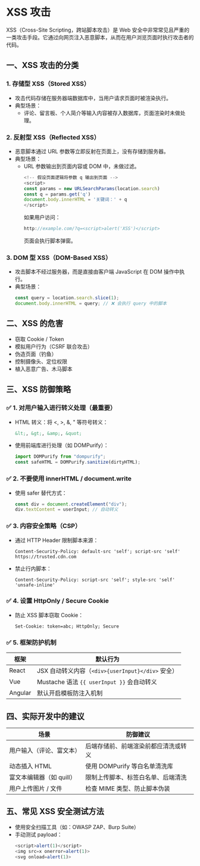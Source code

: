 # XSS 攻击

XSS（Cross-Site Scripting，跨站脚本攻击）是 Web 安全中非常常见且严重的一类攻击手段。它通过向网页注入恶意脚本，从而在用户浏览页面时执行攻击者的代码。

## 一、XSS 攻击的分类

### 1. 存储型 XSS（Stored XSS）

- 攻击代码存储在服务器端数据库中，当用户请求页面时被渲染执行。
- 典型场景：
  - 评论、留言板、个人简介等输入内容被存入数据库，页面渲染时未做处理。

### 2. 反射型 XSS（Reflected XSS）

- 恶意脚本通过 URL 参数等立即反射在页面上，没有存储到服务器。
- 典型场景：
  - URL 参数输出到页面内容或 DOM 中，未做过滤。
    ```js
    <!-- 假设页面逻辑将参数 q 输出到页面 -->
    <script>
    const params = new URLSearchParams(location.search)
    const q = params.get('q')
    document.body.innerHTML = '关键词：' + q
    </script>
    ```
    如果用户访问：
    ```js
    http://example.com/?q=<script>alert('XSS')</script>
    ```
    页面会执行脚本弹窗。

### 3. DOM 型 XSS（DOM-Based XSS）

- 攻击脚本不经过服务器，而是直接由客户端 JavaScript 在 DOM 操作中执行。
- 典型场景：
  ```js
  const query = location.search.slice(1);
  document.body.innerHTML = query; // ❌ 会执行 query 中的脚本
  ```

## 二、XSS 的危害

- 窃取 Cookie / Token
- 模拟用户行为（CSRF 联合攻击）
- 伪造页面（钓鱼）
- 控制摄像头、定位权限
- 植入恶意广告、木马脚本

## 三、XSS 防御策略

### ✅ 1. 对用户输入进行转义处理（最重要）

- HTML 转义：将 <, >, &, " 等符号转义：
  ```html
  &lt;, &gt;, &amp;, &quot;
  ```
- 使用前端库进行处理（如 DOMPurify）：
  ```js
  import DOMPurify from "dompurify";
  const safeHTML = DOMPurify.sanitize(dirtyHTML);
  ```

### ✅ 2. 不要使用 innerHTML / document.write

- 使用 safer 替代方式：
  ```js
  const div = document.createElement("div");
  div.textContent = userInput; // 自动转义
  ```

### ✅ 3. 内容安全策略（CSP）

- 通过 HTTP Header 限制脚本来源：
  ```http
  Content-Security-Policy: default-src 'self'; script-src 'self' https://trusted.cdn.com
  ```
- 禁止行内脚本：
  ```http
  Content-Security-Policy: script-src 'self'; style-src 'self' 'unsafe-inline'
  ```

### ✅ 4. 设置 HttpOnly / Secure Cookie

- 防止 XSS 脚本窃取 Cookie：
  ```http
  Set-Cookie: token=abc; HttpOnly; Secure
  ```

### ✅ 5. 框架防护机制

| 框架    | 默认行为                                          |
| ------- | ------------------------------------------------- |
| React   | JSX 自动转义内容（`<div>{userInput}</div>` 安全） |
| Vue     | Mustache 语法 `{{ userInput }}` 会自动转义        |
| Angular | 默认开启模板防注入机制                            |

## 四、实际开发中的建议

| 场景                     | 防御建议                             |
| ------------------------ | ------------------------------------ |
| 用户输入（评论、富文本） | 后端存储前、前端渲染前都应清洗或转义 |
| 动态插入 HTML            | 使用 DOMPurify 等白名单清洗库        |
| 富文本编辑器（如 quill） | 限制上传脚本、标签白名单、后端清洗   |
| 用户上传图片 / 文件      | 检查 MIME 类型、防止脚本伪装         |

## 五、常见 XSS 安全测试方法

- 使用安全扫描工具（如：OWASP ZAP、Burp Suite）
- 手动测试 payload：
  ```js
  <script>alert(1)</script>
  <img src=x onerror=alert(1)>
  <svg onload=alert(1)>
  ```
